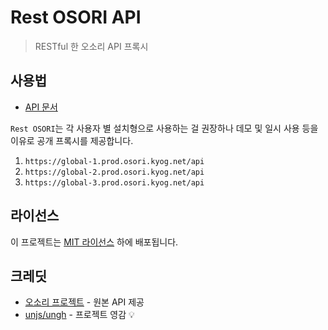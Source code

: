 # Rest OSORI API

> RESTful 한 오소리 API 프록시

## 사용법

- [API 문서](https://rest-osori.vercel.app)

`Rest OSORI`는 각 사용자 별 설치형으로 사용하는 걸 권장하나
데모 및 일시 사용 등을 이유로 공개 프록시를 제공합니다.

1. `https://global-1.prod.osori.kyog.net/api`
2. `https://global-2.prod.osori.kyog.net/api`
3. `https://global-3.prod.osori.kyog.net/api`

## 라이선스

이 프로젝트는 [MIT 라이선스](./LICENSE) 하에 배포됩니다.

## 크레딧

- [오소리 프로젝트](https://olis.or.kr/osori) - 원본 API 제공
- [unjs/ungh](https://github.com/unjs/ungh) - 프로젝트 영감 💡
